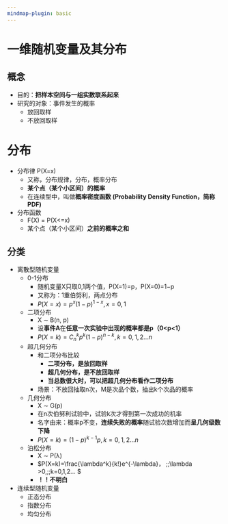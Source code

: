 ```yaml
---
mindmap-plugin: basic
---
```


# 一维随机变量及其分布
## 概念
- 目的：**把样本空间与一组实数联系起来**
- 研究的对象：事件发生的概率
    - 放回取样
    - 不放回取样

# 分布
- 分布律 P(X=x)
	- 又称，分布规律，分布，概率分布
	- **某个点（某个小区间）的概率**
    - 在连续型中，叫做**概率密度函数 (Probability Density Function，简称 PDF)**
- 分布函数 
	- F(X) = P(X<=x)
	- 某个点（某个小区间）**之前的概率之和**

## 分类
- 离散型随机变量
    - 0-1分布
        - 随机变量X只取0,1两个值，P(X=1)=p，P(X=0)=1−p
        - 又称为：1重伯努利，两点分布
        - $P(X=x)=p^x(1-p)^{1-x}, x=0,1$
    - 二项分布
        - X ∼ B(n, p)
        - 设**事件A**在**任意一次实验中出现的概率都是p（0<p<1）**
        - $P(X=k)=C_n^kp^k(1-p)^{n-k}, k=0,1,2...n$
    - 超几何分布
        - 和二项分布比较
            - **二项分布，是放回取样**
            - **超几何分布，是不放回取样**
            - **当总数很大时，可以把超几何分布看作二项分布**        
        - 场景：不放回抽取n次，M是次品个数，抽出k个次品的概率
    - 几何分布
        - X ∼ G(p)
        - 在n次伯努利试验中，试验k次才得到第一次成功的机率
        - 名字由来：概率p不变，**连续失败的概率**随试验次数增加而**呈几何级数下降**
        - $P(X=k)=(1-p)^{k-1}p, k=0,1,2...n$
    - 泊松分布
        - X ∼ P(λ)
        - $P(X=k)=\frac{\lambda^k}{k!}e^{-\lambda}， \;\;\lambda >0,\;\;k=0,1,2... $
        - **！！不明白**
- 连续型随机变量
    - 正态分布
    - 指数分布
    - 均匀分布


